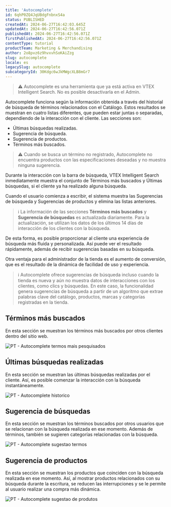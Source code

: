 ```yaml
---
title: 'Autocomplete'
id: 6qhP0ZQ4JqUBdgFnbnxS4a
status: PUBLISHED
createdAt: 2024-06-27T16:42:03.645Z
updatedAt: 2024-06-27T16:42:56.071Z
publishedAt: 2024-06-27T16:42:56.071Z
firstPublishedAt: 2024-06-27T16:42:56.071Z
contentType: tutorial
productTeam: Marketing & Merchandising
author: 2o8pvz6z9hvxvhSoKAiZzg
slug: autocomplete
locale: es
legacySlug: autocomplete
subcategoryId: 30Kdgc6wJkMWgcXLB8mGr7
---
```



>⚠️ Autocomplete es una herramienta que ya está activa en VTEX Intelligent Search. No es posible desactivarla en el Admin.

Autocomplete funciona según la información obtenida a través del historial de búsqueda de términos relacionados con el Catálogo. Estos resultados se muestran en cuatro listas diferentes, que pueden estar juntas o separadas, dependiendo de la interacción con el cliente. Las secciones son:

- Últimas búsquedas realizadas.
- Sugerencia de búsqueda.
- Sugerencia de productos.
- Términos más buscados.

>⚠️ Cuando se busca un término no registrado, Autocomplete no encuentra productos con las especificaciones deseadas y no muestra ninguna sugerencia.

Durante la interacción con la barra de búsqueda, VTEX Intelligent Search inmediatamente muestra el conjunto de Términos más buscados y Últimas búsquedas, si el cliente ya ha realizado alguna búsqueda.

Cuando el usuario comienza a escribir, el sistema muestra las Sugerencias de búsqueda y Sugerencias de productos y elimina las listas anteriores.

>ℹ️ La información de las secciones **Términos más buscados** y **Sugerencia de búsquedas** es actualizada diariamente. Para la actualización, se utilizan los datos de los últimos 14 días de interacción de los clientes con la búsqueda.

De esta forma, es posible proporcionar al cliente una experiencia de búsqueda más fluida y personalizada. Así puede ver el resultado rápidamente, además de recibir sugerencias basadas en su búsqueda. 

Otra ventaja para el administrador de la tienda es el aumento de conversión, que es el resultado de la dinámica de facilidad de uso y experiencia.

>ℹ️ Autocomplete ofrece sugerencias de búsqueda incluso cuando la tienda es nueva y aún no muestra datos de interacciones con los clientes, como clics y búsquedas.
>     En este caso, la funcionalidad genera sugerencias de búsqueda a partir de un algoritmo que extrae palabras clave del catálogo, productos, marcas y categorías registradas en la tienda.

## Términos más buscados

En esta sección se muestran los términos más buscados por otros clientes dentro del sitio web.

![PT - Autocomplete termos mais pesquisados](https://images.ctfassets.net/alneenqid6w5/6gBULnYzroBY96Ler918qJ/de1f57f6942d1c1ec554246917f524a0/PT_-_Autocomplete_termos_mais_pesquisados.png)

## Últimas búsquedas realizadas

En esta sección se muestran las últimas búsquedas realizadas por el cliente. Así, es posible comenzar la interacción con la búsqueda instantáneamente.

![PT - Autocomplete historico](https://images.ctfassets.net/alneenqid6w5/1GXQ879Y9rEMXFKjVquys1/4f68e9d2277b02d56cb155ecf29fcfc6/PT_-_Autocomplete_historico.png)

## Sugerencia de búsquedas

En esta sección se muestran los términos buscados por otros usuarios que se relacionan con la búsqueda realizada en ese momento. Además de términos, también se sugieren categorías relacionadas con la búsqueda.

![PT - Autocomplete sugestao termos](https://images.ctfassets.net/alneenqid6w5/2rOg8Q94A0F8VEbueLkXDS/34faeaa87bbf7989072e3dddec7f9b04/PT_-_Autocomplete_sugestao_termos.png)

## Sugerencia de productos

En esta sección se muestran los productos que coinciden con la búsqueda realizada en ese momento. Así, al mostrar productos relacionados con su búsqueda durante la escritura, se reducen las interrupciones y se le permite al usuario realizar una compra más dinámica.

![PT - Autocomplete sugestao de produtos](https://images.ctfassets.net/alneenqid6w5/1wXXgJr59cCCjz00DHA3nU/49288947b9326f3309ed7bea482a2331/PT_-_Autocomplete_sugestao_de_produtos.png)
